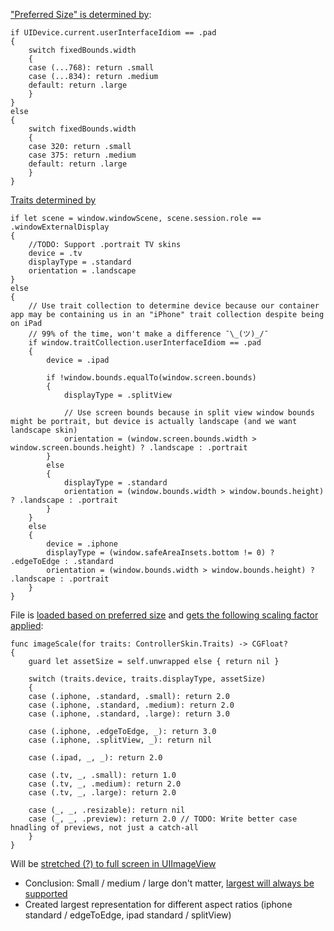 ["Preferred Size" is determined by](https://github.com/LitRitt/DeltaCore/blob/main/DeltaCore/Extensions/UIScreen%2BControllerSkin.swift):
```
if UIDevice.current.userInterfaceIdiom == .pad
{
    switch fixedBounds.width
    {
    case (...768): return .small
    case (...834): return .medium
    default: return .large
    }
}
else
{
    switch fixedBounds.width
    {
    case 320: return .small
    case 375: return .medium
    default: return .large
    }
}
```

[Traits determined by](https://github.com/LitRitt/DeltaCore/blob/e4062dd9fe4c4f9c25d160cf4c35a4afde7fe385/DeltaCore/Model/ControllerSkinTraits.swift#L60)
```
if let scene = window.windowScene, scene.session.role == .windowExternalDisplay
{
    //TODO: Support .portrait TV skins
    device = .tv
    displayType = .standard
    orientation = .landscape
}
else
{
    // Use trait collection to determine device because our container app may be containing us in an "iPhone" trait collection despite being on iPad
    // 99% of the time, won't make a difference ¯\_(ツ)_/¯
    if window.traitCollection.userInterfaceIdiom == .pad
    {
        device = .ipad

        if !window.bounds.equalTo(window.screen.bounds)
        {
            displayType = .splitView

            // Use screen bounds because in split view window bounds might be portrait, but device is actually landscape (and we want landscape skin)
            orientation = (window.screen.bounds.width > window.screen.bounds.height) ? .landscape : .portrait
        }
        else
        {
            displayType = .standard
            orientation = (window.bounds.width > window.bounds.height) ? .landscape : .portrait
        }
    }
    else
    {
        device = .iphone
        displayType = (window.safeAreaInsets.bottom != 0) ? .edgeToEdge : .standard
        orientation = (window.bounds.width > window.bounds.height) ? .landscape : .portrait
    }
}
```

File is [loaded based on preferred size](https://github.com/LitRitt/DeltaCore/blob/e4062dd9fe4c4f9c25d160cf4c35a4afde7fe385/DeltaCore/Model/ControllerSkin.swift#L521) and [gets the following scaling factor applied](https://github.com/LitRitt/DeltaCore/blob/e4062dd9fe4c4f9c25d160cf4c35a4afde7fe385/DeltaCore/Model/ControllerSkin.swift#L919): 
```
func imageScale(for traits: ControllerSkin.Traits) -> CGFloat?
{
    guard let assetSize = self.unwrapped else { return nil }
    
    switch (traits.device, traits.displayType, assetSize)
    {
    case (.iphone, .standard, .small): return 2.0
    case (.iphone, .standard, .medium): return 2.0
    case (.iphone, .standard, .large): return 3.0
        
    case (.iphone, .edgeToEdge, _): return 3.0
    case (.iphone, .splitView, _): return nil
        
    case (.ipad, _, _): return 2.0
        
    case (.tv, _, .small): return 1.0
    case (.tv, _, .medium): return 2.0
    case (.tv, _, .large): return 2.0
        
    case (_, _, .resizable): return nil
    case (_, _, .preview): return 2.0 // TODO: Write better case hnadling of previews, not just a catch-all
    }
}
```

Will be [stretched (?) to full screen in UIImageView](https://github.com/LitRitt/DeltaCore/blob/e4062dd9fe4c4f9c25d160cf4c35a4afde7fe385/DeltaCore/UI/Controller/ButtonsInputView.swift#L52)


- Conclusion: Small / medium / large don't matter, [largest will always be supported](https://github.com/LitRitt/DeltaCore/blob/e4062dd9fe4c4f9c25d160cf4c35a4afde7fe385/DeltaCore/Model/ControllerSkin.swift#L324)
- Created largest representation for different aspect ratios (iphone standard / edgeToEdge, ipad standard / splitView)